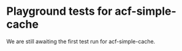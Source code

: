 # Playground tests for acf-simple-cache
We are still awaiting the first test run for acf-simple-cache.
